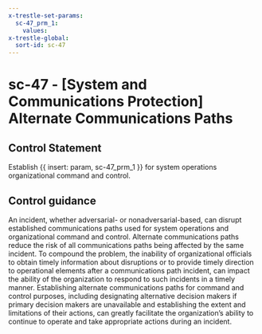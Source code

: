 ```yaml
---
x-trestle-set-params:
  sc-47_prm_1:
    values:
x-trestle-global:
  sort-id: sc-47
---
```


# sc-47 - \[System and Communications Protection\] Alternate Communications Paths

## Control Statement

Establish {{ insert: param, sc-47_prm_1 }} for system operations organizational command and control.

## Control guidance

An incident, whether adversarial- or nonadversarial-based, can disrupt established communications paths used for system operations and organizational command and control. Alternate communications paths reduce the risk of all communications paths being affected by the same incident. To compound the problem, the inability of organizational officials to obtain timely information about disruptions or to provide timely direction to operational elements after a communications path incident, can impact the ability of the organization to respond to such incidents in a timely manner. Establishing alternate communications paths for command and control purposes, including designating alternative decision makers if primary decision makers are unavailable and establishing the extent and limitations of their actions, can greatly facilitate the organization’s ability to continue to operate and take appropriate actions during an incident.
